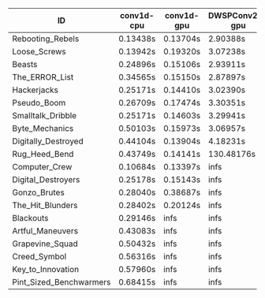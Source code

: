 |ID|conv1d-cpu|conv1d-gpu|DWSPConv2D-gpu|gemm-gpu|avg|
|-|-|-|-|-|-|
|Rebooting_Rebels|0.13438s|0.13704s|2.90388s|1.70366s|1.21974s|
|Loose_Screws|0.13942s|0.19320s|3.07238s|1.80119s|1.30155s|
|Beasts|0.24896s|0.15106s|2.93911s|1.93129s|1.31761s|
|The_ERROR_List|0.34565s|0.15150s|2.87897s|1.91624s|1.32309s|
|Hackerjacks|0.25171s|0.14410s|3.02390s|1.90198s|1.33043s|
|Pseudo_Boom|0.26709s|0.17474s|3.30351s|1.93920s|1.42114s|
|Smalltalk_Dribble|0.25171s|0.14603s|3.29941s|2.08971s|1.44671s|
|Byte_Mechanics|0.50103s|0.15973s|3.06957s|2.54231s|1.56816s|
|Digitally_Destroyed|0.44104s|0.13904s|4.18231s|2.53060s|1.82325s|
|Rug_Heed_Bend|0.43749s|0.14141s|130.48176s|4.50699s|33.89191s|
|Computer_Crew|0.10684s|0.13397s|infs|4.43465s|infs|
|Digital_Destroyers|0.25178s|0.15143s|infs|1.90339s|infs|
|Gonzo_Brutes|0.28040s|0.38687s|infs|4.43390s|infs|
|The_Hit_Blunders|0.28402s|0.20124s|infs|1.90930s|infs|
|Blackouts|0.29146s|infs|infs|1.76385s|infs|
|Artful_Maneuvers|0.43083s|infs|infs|4.46786s|infs|
|Grapevine_Squad|0.50432s|infs|infs|4.50156s|infs|
|Creed_Symbol|0.56316s|infs|infs|4.52025s|infs|
|Key_to_Innovation|0.57960s|infs|infs|4.47535s|infs|
|Pint_Sized_Benchwarmers|0.68415s|infs|infs|4.49663s|infs|
